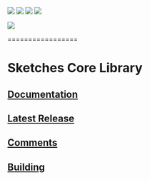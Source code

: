 [![][travis img]][travis] [![][coveralls img]][coveralls] [![][mavenbadge img]][mavenbadge] [![][versioneye img]][versioneye]

[![][gitter img]][gitter]

=================

# Sketches Core Library

## [Documentation](http://datasketches.github.io)

## [Latest Release](https://github.com/DataSketches/sketches-core/releases)

## [Comments](https://groups.google.com/forum/#!forum/sketches-user)


## [Building](https://github.com/DataSketches/sketches-core/blob/master/README_building.md)


[travis]:https://travis-ci.org//DataSketches/sketches-core/builds?branch=master
[travis img]:https://secure.travis-ci.org/DataSketches/sketches-core.svg?branch=master

[coveralls]:https://coveralls.io/github/DataSketches/sketches-core?branch=master
[coveralls img]:https://coveralls.io/repos/github/DataSketches/sketches-core/badge.svg?branch=master

[mavenbadge]:http://search.maven.org/#search|gav|1|g%3A%22com.yahoo.datasketches%22%20AND%20a%3A%22sketches-core%22
[mavenbadge img]:https://maven-badges.herokuapp.com/maven-central/com.yahoo.datasketches/sketches-core/badge.svg

[versioneye]:https://www.versioneye.com/user/projects/5751d9377757a0003bd4ae0c
[versioneye img]:https://www.versioneye.com/user/projects/5751d9377757a0003bd4ae0c/badge.svg?style=flat

[gitter]:https://gitter.im/DataSketches/sketches-core
[gitter img]:http://img.shields.io/badge/gitter-JOIN%20CHAT-blue.svg
